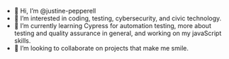 - 👋 Hi, I’m @justine-pepperell
- 👀 I’m interested in coding, testing, cybersecurity, and civic technology. 
- 🌱 I’m currently learning Cypress for automation testing, more about testing and quality assurance in general, and working on my javaScript skills. 
- 💞️ I’m looking to collaborate on projects that make me smile. 


<!---
justine-pepperell/justine-pepperell is a ✨ special ✨ repository because its `README.md` (this file) appears on your GitHub profile.
You can click the Preview link to take a look at your changes.
--->
